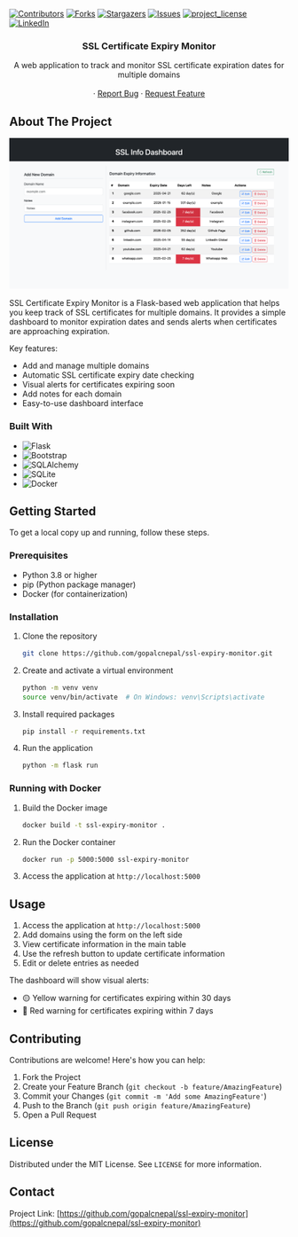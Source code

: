 <!-- PROJECT SHIELDS -->
<!--
*** I'm using markdown "reference style" links for readability.
*** Reference links are enclosed in brackets [ ] instead of parentheses ( ).
*** See the bottom of this document for the declaration of the reference variables
*** for contributors-url, forks-url, etc. This is an optional, concise syntax you may use.
*** https://www.markdownguide.org/basic-syntax/#reference-style-links
-->
[![Contributors][contributors-shield]][contributors-url]
[![Forks][forks-shield]][forks-url]
[![Stargazers][stars-shield]][stars-url]
[![Issues][issues-shield]][issues-url]
[![project_license][license-shield]][license-url]
[![LinkedIn][linkedin-shield]][linkedin-url]

<div align="center">
  <h3 align="center">SSL Certificate Expiry Monitor</h3>

  <p align="center">
    A web application to track and monitor SSL certificate expiration dates for multiple domains
    <br />
    <br />
    ·
    <a href="https://github.com/gopalcnepal/ssl-expiry-monitor/issues">Report Bug</a>
    ·
    <a href="https://github.com/gopalcnepal/ssl-expiry-monitor/issues">Request Feature</a>
  </p>
</div>

## About The Project

![SSL Certificate Expiry Monitor](./screenshot/screenshot.png)

SSL Certificate Expiry Monitor is a Flask-based web application that helps you keep track of SSL certificates for multiple domains. It provides a simple dashboard to monitor expiration dates and sends alerts when certificates are approaching expiration.

Key features:
* Add and manage multiple domains
* Automatic SSL certificate expiry date checking
* Visual alerts for certificates expiring soon
* Add notes for each domain
* Easy-to-use dashboard interface

### Built With

* ![Flask][Flask]
* ![Bootstrap][Bootstrap]
* ![SQLAlchemy][SQLAlchemy]
* ![SQLite][SQLite]
* ![Docker][Docker]

## Getting Started

To get a local copy up and running, follow these steps.

### Prerequisites

* Python 3.8 or higher
* pip (Python package manager)
* Docker (for containerization)

### Installation

1. Clone the repository
   ```sh
   git clone https://github.com/gopalcnepal/ssl-expiry-monitor.git
   ```
2. Create and activate a virtual environment
   ```sh
   python -m venv venv
   source venv/bin/activate  # On Windows: venv\Scripts\activate
   ```
3. Install required packages
   ```sh
   pip install -r requirements.txt
   ```
4. Run the application
   ```sh
   python -m flask run
   ```

### Running with Docker

1. Build the Docker image
   ```sh
   docker build -t ssl-expiry-monitor .
   ```
2. Run the Docker container
   ```sh
   docker run -p 5000:5000 ssl-expiry-monitor
   ```
3. Access the application at `http://localhost:5000`

## Usage

1. Access the application at `http://localhost:5000`
2. Add domains using the form on the left side
3. View certificate information in the main table
4. Use the refresh button to update certificate information
5. Edit or delete entries as needed

The dashboard will show visual alerts:
* 🟡 Yellow warning for certificates expiring within 30 days
* 🔴 Red warning for certificates expiring within 7 days

## Contributing

Contributions are welcome! Here's how you can help:

1. Fork the Project
2. Create your Feature Branch (`git checkout -b feature/AmazingFeature`)
3. Commit your Changes (`git commit -m 'Add some AmazingFeature'`)
4. Push to the Branch (`git push origin feature/AmazingFeature`)
5. Open a Pull Request

## License

Distributed under the MIT License. See `LICENSE` for more information.

## Contact

Project Link: [https://github.com/gopalcnepal/ssl-expiry-monitor](https://github.com/gopalcnepal/ssl-expiry-monitor)

<!-- MARKDOWN LINKS & IMAGES -->
[contributors-shield]: https://img.shields.io/github/contributors/gopalcnepal/ssl-expiry-monitor.svg?style=for-the-badge
[contributors-url]: https://github.com/gopalcnepal/ssl-expiry-monitor/graphs/contributors
[forks-shield]: https://img.shields.io/github/forks/gopalcnepal/ssl-expiry-monitor.svg?style=for-the-badge
[forks-url]: https://github.com/gopalcnepal/ssl-expiry-monitor/network/members
[stars-shield]: https://img.shields.io/github/stars/gopalcnepal/ssl-expiry-monitor.svg?style=for-the-badge
[stars-url]: https://github.com/gopalcnepal/ssl-expiry-monitor/stargazers
[issues-shield]: https://img.shields.io/github/issues/gopalcnepal/ssl-expiry-monitor.svg?style=for-the-badge
[issues-url]: https://github.com/gopalcnepal/ssl-expiry-monitor/issues
[license-shield]: https://img.shields.io/github/license/gopalcnepal/ssl-expiry-monitor.svg?style=for-the-badge
[license-url]: https://github.com/gopalcnepal/ssl-expiry-monitor/blob/master/LICENSE.txt
[linkedin-shield]: https://img.shields.io/badge/-LinkedIn-black.svg?style=for-the-badge&logo=linkedin&colorB=555
[linkedin-url]: https://linkedin.com/in/gopalcnepal
[Flask]: https://img.shields.io/badge/Flask-000000?style=for-the-badge&logo=flask&logoColor=white
[Bootstrap]: https://img.shields.io/badge/Bootstrap-563D7C?style=for-the-badge&logo=bootstrap&logoColor=white
[SQLAlchemy]: https://img.shields.io/badge/SQLAlchemy-FF0000?style=for-the-badge&logo=python&logoColor=white
[SQLite]: https://img.shields.io/badge/SQLite-07405E?style=for-the-badge&logo=sqlite&logoColor=white
[Docker]: https://img.shields.io/badge/Docker-0000FF?style=for-the-badge&logo=sqlite&logoColor=white
